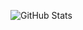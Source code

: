 ![GitHub Stats](https://github-readme-stats.vercel.app/api?username=liyunlongaaa&show_icons=true&count_private=true&theme=default)
<!--
**liyunlongaaa/liyunlongaaa** is a ✨ _special_ ✨ repository because its `README.md` (this file) appears on your GitHub profile.

Here are some ideas to get you started:

- 🔭 I’m currently working on ...
- 🌱 I’m currently learning ...
- 👯 I’m looking to collaborate on ...
- 🤔 I’m looking for help with ...
- 💬 Ask me about ...
- 📫 How to reach me: ...
- 😄 Pronouns: ...
- ⚡ Fun fact: ...
-->

